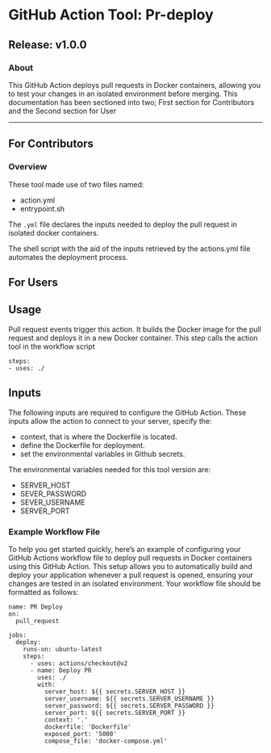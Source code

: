 # GitHub Action Tool: Pr-deploy
## Release: v1.0.0

### About

This GitHub Action deploys pull requests in Docker containers, allowing you to test your changes in an isolated environment before merging. This documentation has been sectioned into two; First section for Contributors and the Second section for User

---------------------------------------------------------------------------------------------------------------------

## For Contributors
### Overview
These tool made use of two files named:
- action.yml
- entrypoint.sh

The `.yml` file declares the inputs needed to deploy the pull request in isolated docker containers. 

The shell script with the aid of the inputs retrieved by the actions.yml file automates the deployment process.

 
 
**For Users**
------------------------------------------------------------------------------------------------------------------
## Usage
Pull request events trigger this action. It builds the Docker image for the pull request and deploys it in a new Docker container. This step calls the action tool in the workflow script
```
steps:
- uses: ./
```
## Inputs
The following inputs are required to configure the GitHub Action. These inputs allow the action to connect to your server, specify the:
- context, that is where the Dockerfile is located.
- define the Dockerfile for deployment.
- set the environmental variables in Github secrets.

The environmental variables needed for this tool version are:
- SERVER_HOST
- SEVER_PASSWORD
- SEVER_USERNAME
- SERVER_PORT

### Example Workflow File
To help you get started quickly, here’s an example of configuring your GitHub Actions workflow file to deploy pull requests in Docker containers using this GitHub Action. This setup allows you to automatically build and deploy your application whenever a pull request is opened, ensuring your changes are tested in an isolated environment.
Your workflow file should be formatted as follows:
```
name: PR Deploy
on:
  pull_request

jobs:
  deploy:
    runs-on: ubuntu-latest
    steps:
      - uses: actions/checkout@v2
      - name: Deploy PR
        uses: ./
        with:
          server_host: ${{ secrets.SERVER_HOST }}
          server_username: ${{ secrets.SERVER_USERNAME }}
          server_password: ${{ secrets.SERVER_PASSWORD }}
          server_port: ${{ secrets.SERVER_PORT }}
          context: '.'
          dockerfile: 'Dockerfile'
          exposed_port: '5000'
          compose_file: 'docker-compose.yml'
```
